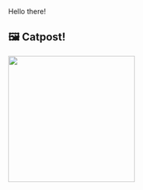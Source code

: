 Hello there!



## 🖼️ Catpost!

<sub>
    <img src="https://cdn2.thecatapi.com/images/cmk.jpg" height="256">
</sub>

